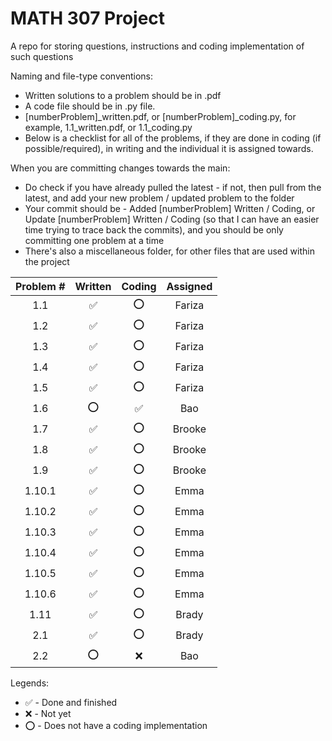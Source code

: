 # MATH 307 Project
A repo for storing questions, instructions and coding implementation of such questions

Naming and file-type conventions:
- Written solutions to a problem should be in .pdf
- A code file should be in .py file.
- [numberProblem]_written.pdf, or [numberProblem]_coding.py, for example, 1.1_written.pdf, or 1.1_coding.py
- Below is a checklist for all of the problems, if they are done in coding (if possible/required), in writing and the individual it is assigned towards.

When you are committing changes towards the main:
- Do check if you have already pulled the latest - if not, then pull from the latest, and add your new problem / updated problem to the folder
- Your commit should be - Added [numberProblem] Written / Coding, or Update [numberProblem] Written / Coding (so that I can have an easier time trying to trace back the commits), and you should be only committing one problem at a time
- There's also a miscellaneous folder, for other files that are used within the project


| Problem # | Written | Coding | Assigned |
| :-------: | :-----: | :----: | :------: |
| 1.1 | ✅ | :o: | Fariza |
| 1.2 | ✅ | :o: | Fariza |
| 1.3 | ✅ | :o: | Fariza |
| 1.4 | ✅ | :o: | Fariza |
| 1.5 | ✅ | :o: | Fariza |
| 1.6 | :o: | ✅ | Bao |
| 1.7 | ✅ | :o: | Brooke |
| 1.8 | ✅ | :o: | Brooke |
| 1.9 | ✅ | :o: | Brooke |
| 1.10.1 | ✅ | :o: | Emma |
| 1.10.2 | ✅ | :o: | Emma |
| 1.10.3 | ✅ | :o: | Emma |
| 1.10.4 | ✅ | :o: | Emma |
| 1.10.5 | ✅ | :o: | Emma |
| 1.10.6 | ✅ | :o: | Emma |
| 1.11 | ✅ | :o: | Brady |
| 2.1 | ✅ | :o: | Brady |
| 2.2 | :o: | :x: | Bao |

Legends:
- :white_check_mark: - Done and finished
- :x: - Not yet
- :o: - Does not have a coding implementation
